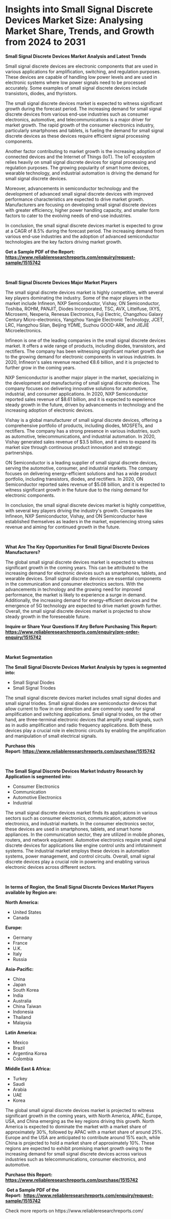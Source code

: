 <p><h1>Insights into Small Signal Discrete Devices Market Size: Analysing Market Share, Trends, and Growth from 2024 to 2031</h1></p><p><strong>Small Signal Discrete Devices Market Analysis and Latest Trends</strong></p>
<p><p>Small signal discrete devices are electronic components that are used in various applications for amplification, switching, and regulation purposes. These devices are capable of handling low power levels and are used in electronic systems where low power signals need to be processed accurately. Some examples of small signal discrete devices include transistors, diodes, and thyristors.</p><p>The small signal discrete devices market is expected to witness significant growth during the forecast period. The increasing demand for small signal discrete devices from various end-use industries such as consumer electronics, automotive, and telecommunications is a major driver for market growth. The rapid growth of the consumer electronics industry, particularly smartphones and tablets, is fueling the demand for small signal discrete devices as these devices require efficient signal processing components.</p><p>Another factor contributing to market growth is the increasing adoption of connected devices and the Internet of Things (IoT). The IoT ecosystem relies heavily on small signal discrete devices for signal processing and regulation purposes. The growing popularity of smart home devices, wearable technology, and industrial automation is driving the demand for small signal discrete devices.</p><p>Moreover, advancements in semiconductor technology and the development of advanced small signal discrete devices with improved performance characteristics are expected to drive market growth. Manufacturers are focusing on developing small signal discrete devices with greater efficiency, higher power handling capacity, and smaller form factors to cater to the evolving needs of end-use industries.</p><p>In conclusion, the small signal discrete devices market is expected to grow at a CAGR of 8.5% during the forecast period. The increasing demand from various end-use industries and the adoption of advanced semiconductor technologies are the key factors driving market growth.</p></p>
<p><strong>Get a Sample PDF of the Report:&nbsp; <a href="https://www.reliableresearchreports.com/enquiry/request-sample/1515742">https://www.reliableresearchreports.com/enquiry/request-sample/1515742</a></strong></p>
<p>&nbsp;</p>
<p><strong>Small Signal Discrete Devices Major Market Players</strong></p>
<p><p>The small signal discrete devices market is highly competitive, with several key players dominating the industry. Some of the major players in the market include Infineon, NXP Semiconductor, Vishay, ON Semiconductor, Toshiba, ROHM, PANJIT, Diodes Incorporated, TSC, AVX, Littelfuse, IXYS, Microsemi, Nexperia, Renesas Electronics, Fuji Electric, Changzhou Galaxy Century Micro-electronics, Yangzhou Yangjie Electronic Technology, JCET, LRC, Hangzhou Silan, Beijing YDME, Suzhou GOOD-ARK, and JIEJIE Microelectronics.</p><p>Infineon is one of the leading companies in the small signal discrete devices market. It offers a wide range of products, including diodes, transistors, and rectifiers. The company has been witnessing significant market growth due to the growing demand for electronic components in various industries. In 2020, Infineon's sales revenue reached €8.6 billion, and it is projected to further grow in the coming years.</p><p>NXP Semiconductor is another major player in the market, specializing in the development and manufacturing of small signal discrete devices. The company focuses on delivering innovative solutions for automotive, industrial, and consumer applications. In 2020, NXP Semiconductor reported sales revenue of $8.61 billion, and it is expected to experience steady growth in the future, driven by advancements in technology and the increasing adoption of electronic devices.</p><p>Vishay is a global manufacturer of small signal discrete devices, offering a comprehensive portfolio of products, including diodes, MOSFETs, and rectifiers. The company has a strong presence in various industries, such as automotive, telecommunications, and industrial automation. In 2020, Vishay generated sales revenue of $3.5 billion, and it aims to expand its market size through continuous product innovation and strategic partnerships.</p><p>ON Semiconductor is a leading supplier of small signal discrete devices, serving the automotive, consumer, and industrial markets. The company focuses on delivering energy-efficient solutions and has a wide product portfolio, including transistors, diodes, and rectifiers. In 2020, ON Semiconductor reported sales revenue of $5.08 billion, and it is expected to witness significant growth in the future due to the rising demand for electronic components.</p><p>In conclusion, the small signal discrete devices market is highly competitive, with several key players driving the industry's growth. Companies like Infineon, NXP Semiconductor, Vishay, and ON Semiconductor have established themselves as leaders in the market, experiencing strong sales revenue and aiming for continued growth in the future.</p></p>
<p>&nbsp;</p>
<p><strong>What Are The Key Opportunities For Small Signal Discrete Devices Manufacturers?</strong></p>
<p><p>The global small signal discrete devices market is expected to witness significant growth in the coming years. This can be attributed to the increasing demand for electronic devices such as smartphones, tablets, and wearable devices. Small signal discrete devices are essential components in the communication and consumer electronics sectors. With the advancements in technology and the growing need for improved performance, the market is likely to experience a surge in demand. Additionally, the increasing demand for energy-efficient devices and the emergence of 5G technology are expected to drive market growth further. Overall, the small signal discrete devices market is projected to show steady growth in the foreseeable future.</p></p>
<p><strong>Inquire or Share Your Questions If Any Before Purchasing This Report: <a href="https://www.reliableresearchreports.com/enquiry/pre-order-enquiry/1515742">https://www.reliableresearchreports.com/enquiry/pre-order-enquiry/1515742</a></strong></p>
<p>&nbsp;</p>
<p><strong>Market Segmentation</strong></p>
<p><strong>The Small Signal Discrete Devices Market Analysis by types is segmented into:</strong></p>
<p><ul><li>Small Signal Diodes</li><li>Small Signal Triodes</li></ul></p>
<p><p>The small signal discrete devices market includes small signal diodes and small signal triodes. Small signal diodes are semiconductor devices that allow current to flow in one direction and are commonly used for signal amplification and switching applications. Small signal triodes, on the other hand, are three-terminal electronic devices that amplify small signals, such as in audio amplification and radio frequency applications. Both these devices play a crucial role in electronic circuits by enabling the amplification and manipulation of small electrical signals.</p></p>
<p><strong>Purchase this Report:&nbsp;<a href="https://www.reliableresearchreports.com/purchase/1515742">https://www.reliableresearchreports.com/purchase/1515742</a></strong></p>
<p>&nbsp;</p>
<p><strong>The Small Signal Discrete Devices Market Industry Research by Application is segmented into:</strong></p>
<p><ul><li>Consumer Electronics</li><li>Communication</li><li>Automotive Electronics</li><li>Industrial</li></ul></p>
<p><p>The small signal discrete devices market finds its applications in various sectors such as consumer electronics, communication, automotive electronics, and industrial markets. In the consumer electronics sector, these devices are used in smartphones, tablets, and smart home appliances. In the communication sector, they are utilized in mobile phones, routers, and network equipment. Automotive electronics require small signal discrete devices for applications like engine control units and infotainment systems. The industrial market employs these devices in automation systems, power management, and control circuits. Overall, small signal discrete devices play a crucial role in powering and enabling various electronic devices across different sectors.</p></p>
<p>&nbsp;</p>
<p><strong>In terms of Region, the Small Signal Discrete Devices Market Players available by Region are:</strong></p>
<p>
    <p> <strong> North America: </strong>
        <ul>
            <li>United States</li>
            <li>Canada</li>
        </ul>
        </p> 
    <p> <strong> Europe: </strong>
        <ul>
            <li>Germany</li>
            <li>France</li>
            <li>U.K.</li>
            <li>Italy</li>
            <li>Russia</li>
        </ul>
        </p> 
    <p> <strong> Asia-Pacific: </strong>
        <ul>
            <li>China</li>
            <li>Japan</li>
            <li>South Korea</li>
            <li>India</li>
            <li>Australia</li>
            <li>China Taiwan</li>
            <li>Indonesia</li>
            <li>Thailand</li>
            <li>Malaysia</li>
        </ul>
        </p> 
    <p> <strong> Latin America: </strong>
        <ul>
            <li>Mexico</li>
            <li>Brazil</li>
            <li>Argentina Korea</li>
            <li>Colombia</li>
        </ul>
        </p> 
    <p> <strong> Middle East & Africa: </strong>
        <ul>
            <li>Turkey</li>
            <li>Saudi</li>
            <li>Arabia</li>
            <li>UAE</li>
            <li>Korea</li>
        </ul>
    </p>
    </p>
<p><p>The global small signal discrete devices market is projected to witness significant growth in the coming years, with North America, APAC, Europe, USA, and China emerging as the key regions driving this growth. North America is expected to dominate the market with a market share of approximately 30%, followed by APAC with a market share of around 25%. Europe and the USA are anticipated to contribute around 15% each, while China is projected to hold a market share of approximately 10%. These regions are expected to exhibit promising market growth owing to the increasing demand for small signal discrete devices across various industries such as telecommunications, consumer electronics, and automotive.</p></p>
<p><strong>Purchase this Report: <a href="https://www.reliableresearchreports.com/purchase/1515742">https://www.reliableresearchreports.com/purchase/1515742</a></strong></p>
<p>&nbsp;<strong>Get a Sample PDF of the Report:&nbsp;&nbsp;<a href="https://www.reliableresearchreports.com/enquiry/request-sample/1515742">https://www.reliableresearchreports.com/enquiry/request-sample/1515742</a></strong></p>
<p><strong></strong></p>
<p>Check more reports on https://www.reliableresearchreports.com/</p>